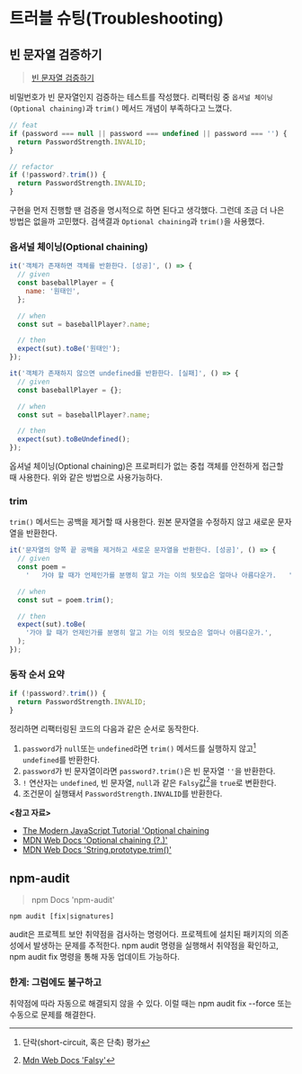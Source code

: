 # 트러블 슈팅(Troubleshooting)

## 빈 문자열 검증하기

> [빈 문자열 검증하기](https://devmeeple.github.io/empty-string-checking/)

비밀번호가 빈 문자열인지 검증하는 테스트를 작성했다.
리팩터링 중 `옵셔널 체이닝(Optional chaining)`과 `trim()` 메서드 개념이 부족하다고 느꼈다.

```javascript
// feat
if (password === null || password === undefined || password === '') {
  return PasswordStrength.INVALID;
}

// refactor
if (!password?.trim()) {
  return PasswordStrength.INVALID;
}
```

구현을 먼저 진행할 땐 검증을 명시적으로 하면 된다고 생각했다. 그런데 조금 더 나은 방법은 없을까 고민했다.
검색결과 `Optional chaining`과 `trim()`을 사용했다.

### 옵셔널 체이닝(Optional chaining)

```javascript
it('객체가 존재하면 객체를 반환한다. [성공]', () => {
  // given
  const baseballPlayer = {
    name: '원태인',
  };

  // when
  const sut = baseballPlayer?.name;

  // then
  expect(sut).toBe('원태인');
});

it('객체가 존재하지 않으면 undefined를 반환한다. [실패]', () => {
  // given
  const baseballPlayer = {};

  // when
  const sut = baseballPlayer?.name;

  // then
  expect(sut).toBeUndefined();
});
```

옵셔널 체이닝(Optional chaining)은 프로퍼티가 없는 중첩 객체를 안전하게 접근할 때 사용한다.
위와 같은 방법으로 사용가능하다.

### trim

`trim()` 메서드는 공백을 제거할 때 사용한다. 원본 문자열을 수정하지 않고 새로운 문자열을 반환한다.

```javascript
it('문자열의 양쪽 끝 공백을 제거하고 새로운 문자열을 반환한다. [성공]', () => {
  // given
  const poem =
    '   가야 할 때가 언제인가를 분명히 알고 가는 이의 뒷모습은 얼마나 아름다운가.   ';

  // when
  const sut = poem.trim();

  // then
  expect(sut).toBe(
    '가야 할 때가 언제인가를 분명히 알고 가는 이의 뒷모습은 얼마나 아름다운가.',
  );
});
```

### 동작 순서 요약

```javascript
if (!password?.trim()) {
  return PasswordStrength.INVALID;
}
```

정리하면 리팩터링된 코드의 다음과 같은 순서로 동작한다.

1. `password`가 `null`또는 `undefined`라면 `trim()` 메서드를 실행하지 않고[^1] `undefined`를 반환한다.
2. `password`가 빈 문자열이라면 `password?.trim()`은 빈 문자열 `''`을 반환한다.
3. `!` 연산자는 `undefined`, 빈 문자열, `null`과 같은 `Falsy`값[^2]을 `true`로 변환한다.
4. 조건문이 실행돼서 `PasswordStrength.INVALID`를 반환한다.

**<참고 자료>**

- [The Modern JavaScript Tutorial 'Optional chaining](https://javascript.info/optional-chaining)
- [MDN Web Docs 'Optional chaining (?.)'](https://developer.mozilla.org/en-US/docs/Web/JavaScript/Reference/Operators/Optional_chaining)
- [MDN Web Docs 'String.prototype.trim()'](https://developer.mozilla.org/en-US/docs/Web/JavaScript/Reference/Global_Objects/String/trim)

[^1]: 단락(short-circuit, 혹은 단축) 평가
[^2]: [Mdn Web Docs 'Falsy'](https://developer.mozilla.org/en-US/docs/Glossary/Falsy)

## npm-audit

> npm Docs 'npm-audit'

```shell
npm audit [fix|signatures]
```

audit은 프로젝트 보안 취약점을 검사하는 명령어다. 프로젝트에 설치된 패키지의 의존성에서 발생하는 문제를 추적한다.
npm audit 명령을 실행해서 취약점을 확인하고, npm audit fix 명령을 통해 자동 업데이트 가능하다.

### 한계: 그럼에도 불구하고

취약점에 따라 자동으로 해결되지 않을 수 있다. 이럴 때는 npm audit fix --force 또는 수동으로 문제를 해결한다.
